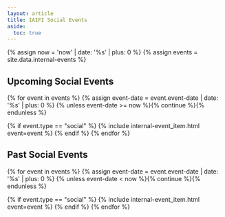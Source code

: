 ```yaml
---
layout: article
title: IAIFI Social Events
aside:
  toc: true
---
```


{% assign now = 'now' | date: '%s' | plus: 0 %}
{% assign events = site.data.internal-events %}

## Upcoming Social Events

{% for event in events %}
  {% assign event-date = event.event-date | date: '%s' | plus: 0 %}
  {% unless event-date >= now %}{% continue %}{% endunless %}

  {% if event.type == "social" %}
  {% include internal-event_item.html event=event %}
  {% endif %}
{% endfor %}

## Past Social Events

{% for event in events %}
  {% assign event-date = event.event-date | date: '%s' | plus: 0 %}
  {% unless event-date < now %}{% continue %}{% endunless %}

  {% if event.type == "social" %}
  {% include internal-event_item.html event=event %}
  {% endif %}
{% endfor %}
